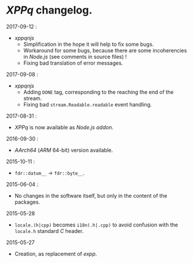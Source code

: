 # *XPPq* changelog.

2017-09-12 :
- *xppqnjs*
  - Simplification in the hope it will help to fix some bugs.
  - Workaround for some bugs, because there are some incoherencies in *Node.js* (see comments in source files) !
  - Fixing bad translation of error messages.

2017-09-08 :
- *xppqnjs*
  - Adding `DONE` tag, corresponding to the reaching the end of the stream.
  - Fixing bad `stream.Readable.readable` event handling.

2017-08-31 :
- *XPPq* is now available as *Node.js* *addon*.

2016-09-30 :
- *AArch64* (*ARM* 64-bit) version available.

2015-10-11 :
- `fdr::datum__` -> `fdr::byte__`.

2015-06-04 :
- No changes in the software itself, but only in the content of the packages.

2015-05-28
- `locale.(h|cpp)` becomes `i18n(.h|.cpp)` to avoid confusion with the `locale.h` standard *C* header.

2015-05-27
- Creation, as replacement of *expp*.
